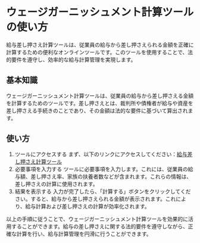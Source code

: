 ウェージガーニッシュメント計算ツールの使い方
======================

給与差し押さえ計算ツールは、従業員の給与から差し押さえられる金額を正確に計算するための便利なオンラインツールです。このツールを使用することで、法的要件を遵守し、効率的な給与計算管理を実現します。

基本知識
----

ウェージガーニッシュメント計算ツールは、従業員の給与から差し押さえる金額を計算するためのツールです。差し押さえとは、裁判所や債権者が給与や資産を差し押さえる手続きのことであり、その金額は法的な要件に基づいて算出されます。

使い方
---

1. ツールにアクセスする まず、以下のリンクにアクセスしてください：[給与差し押さえ計算ツール](https://www.onlinecalculatorsfree.com/ja/financial/wage-garnishment-calculator.html)
2. 必要事項を入力する ツールに必要事項を入力します。これには、従業員の給与額、差し押さえ率、家族の扶養者数などが含まれます。これらの情報は、差し押さえの計算に使用されます。
3. 結果を表示する 入力が完了したら、「計算する」ボタンをクリックしてください。すると、給与から差し押さえられる金額が表示されます。これにより、給与計算および差し押さえの計算が効率化されます。

以上の手順に従うことで、ウェージガーニッシュメント計算ツールを効果的に活用することができます。給与の差し押さえに関する法的要件を遵守しながら、正確な計算を行い、給与計算管理を円滑に行うことができます。